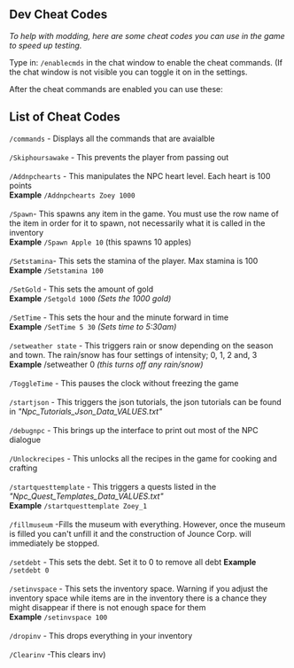 ## Dev Cheat Codes

<i>To help with modding, here are some cheat codes you can use in the game to speed up testing.</i>

Type in: ```/enablecmds``` in the chat window to enable the cheat commands. (If the chat window is not visible you can toggle it on in the settings.

After the cheat commands are enabled you can use these:


## List of Cheat Codes
```/commands``` - Displays all the commands that are avaialble
<br>
<br>
```/Skiphoursawake```  - This prevents the player from passing out
<br>
<br>
```/Addnpchearts``` - This manipulates the NPC heart level. Each heart is 100 points
<br>
<b>Example</b> ```/Addnpchearts Zoey 1000```
<br>
<br>
```/Spawn```- This spawns any item in the game. You must use the row name of the item in order for it to spawn, not necessarily what it is called in the inventory
<br>
<b>Example</b> ```/Spawn Apple 10``` (this spawns 10 apples) 
<br>
<br>
```/Setstamina```- This sets the stamina of the player. Max stamina is 100
<br>
<b>Example</b> ```/Setstamina 100```
<br>
<br>
```/SetGold``` - This sets the amount of gold
<br>
<b>Example</b> ```/Setgold 1000``` <i>(Sets the 1000 gold)</i>
<br>
<br>
```/SetTime``` - This sets the hour and the minute forward in time
<br>
<b>Example</b> ```/SetTime 5 30``` <i>(Sets time to 5:30am)</i>
<br>
<br>
```/setweather state``` - This triggers rain or snow depending on the season and town. The rain/snow has four settings of intensity; 0, 1, 2 and, 3
<br>
<b>Example</b> /setweather 0 <i>(this turns off any rain/snow)</i>
<br>
<br>
 ```/ToggleTime``` - This pauses the clock without freezing the game
<br>
<br>
```/startjson``` - This triggers the json tutorials, the json tutorials can be found in <i>"Npc_Tutorials_Json_Data_VALUES.txt"</i>
<br>
<br>
```/debugnpc``` - This brings up the interface to print out most of the NPC dialogue
<br>
<br>
```/Unlockrecipes``` - This unlocks all the recipes in the game for cooking and crafting
<br>
<br>
```/startquesttemplate``` - This triggers a quests listed in the <i>"Npc_Quest_Templates_Data_VALUES.txt"</i>
<br>
<b>Example</b> ```/startquesttemplate Zoey_1``` 
<br>
<br>
```/fillmuseum``` -Fills the museum with everything. However, once the museum is filled you can't unfill it and the construction of Jounce Corp. will immediately be stopped.
<br>
<br>
```/setdebt``` - This sets the debt. Set it to 0 to remove all debt
<b>Example</b> ```/setdebt 0```
<br>
<br>
```/setinvspace``` - This sets the inventory space. Warning if you adjust the inventory space while items are in the inventory there is a chance they might disappear if there is not enough space for them
<br>
<b>Example</b> ```/setinvspace 100```
<br>
<br>
```/dropinv``` - This drops everything in your inventory
<br>
<br>
```/Clearinv``` -This clears inv)
<br>
